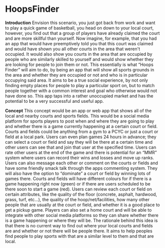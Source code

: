 # HoopsFinder


**Introduction**
Envision this scenario, you just got back from work and want to play a quick game of basketball, you head on down to your local court, however, you find out that a group of players have already claimed the court and are more skillful than yourself. Now imagine, for example, that you had an app that would have preemptively told you that this court was claimed and would have shown you all other courts in the area that weren't occupied. It would also show you courts in the area that are occupied by people who are similarly skilled to yourself and would show whether they are looking for people to join them or not. This essentially is what “Hoops Finder” will aim to do, by being an app that will show all sports grounds in the area and whether they are occupied or not and who is in particular occupying said area. It aims to be a true social experience, by not only finding empty places for people to play a particular sport on, but to match people together with a common interest and goal who otherwise would not have done so. This app taps into a rather unoccupied market and has the potential to be a very successful and useful app.

**Concept**
This concept would be an app or web app that shows all of the local and nearby courts and sports fields. This would be a social media platform for sports players to post when and where they are going to play and whether there is a game currently happening at a certain court or field. Courts and fields could be anything from a gym to a PCYC or just a court or field at a local park. Users can even plan games 24 hours in advance; they can select a court or field and say they will be there at a certain time and other users can see that and join that user at the specified time. Users can rate other users at the end of the game and there is potential for an “MMR” system where users can record their wins and losses and move up ranks. Users can also message each other or comment on the courts or fields and have some friendly smack talk through the apps commenting system. They will also have the option to “dominate” a court or field by winning lots of games there. Courts and fields will have different colours for if there is a game happening right now (green) or if there are users scheduled to be there soon to start a game (red). Users can review each court or field on certain attributes, like the quality of the floor (concrete, asphalt, hardwood, grass, turf, etc...), the quality of the hoop/net/facilities, how many other people that are usually at the court or field, and whether it is a good place to get a pickup game. Players can also set a home court and will be able to integrate with other social media platforms so they can share whether there is a game happening or where they will be. The rationale behind this idea is that there is no current way to find out where your local courts and fields are and whether or not there will be people there. It aims to help peoples find people to play sports with that are a similar level to them and that are local.
